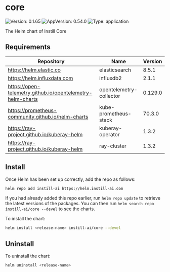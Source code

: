 # core

![Version: 0.1.65](https://img.shields.io/badge/Version-0.1.65-informational?style=flat-square) ![AppVersion: 0.54.0](https://img.shields.io/badge/AppVersion-0.54.0-informational?style=flat-square) ![Type: application](https://img.shields.io/badge/Type-application-informational?style=flat-square)

The Helm chart of Instill Core

## Requirements

| Repository | Name | Version |
|------------|------|---------|
| https://helm.elastic.co | elasticsearch | 8.5.1 |
| https://helm.influxdata.com | influxdb2 | 2.1.1 |
| https://open-telemetry.github.io/opentelemetry-helm-charts | opentelemetry-collector | 0.129.0 |
| https://prometheus-community.github.io/helm-charts | kube-prometheus-stack | 70.3.0 |
| https://ray-project.github.io/kuberay-helm | kuberay-operator | 1.3.2 |
| https://ray-project.github.io/kuberay-helm | ray-cluster | 1.3.2 |

## Install

Once Helm has been set up correctly, add the repo as follows:

```bash
helm repo add instill-ai https://helm.instill-ai.com
```

If you had already added this repo earlier, run `helm repo update` to retrieve
the latest versions of the packages. You can then run `helm search repo instill-ai/core --devel` to see the charts.

To install the chart:

```bash
helm install <release-name> instill-ai/core --devel
```

## Uninstall

To uninstall the chart:

```bash
helm uninstall <release-name>
```
